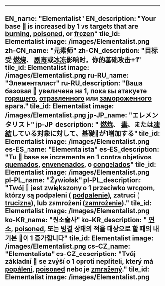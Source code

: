 ---

EN_name: "Elementalist"
EN_description: "Your base 🔸 is increased by 1 vs targets that are  <u>burning</u>,  <u>poisoned</u>, or <u>frozen</u>"
tile_id: Elementalist
image: /images/Elementalist.png
zh-CN_name: "元素师"
zh-CN_description: "目标受 <u>燃烧</u>、 <u>剧毒</u>或<u>冰冻</u>影响时，你的基础攻击+1"
tile_id: Elementalist
image: /images/Elementalist.png
ru-RU_name: "Элементалист"
ru-RU_description: "Ваша базовая 🔸 увеличена на 1, пока вы атакуете  <u>горящего</u>,  <u>отравленного</u> или <u>замороженного</u> врага."
tile_id: Elementalist
image: /images/Elementalist.png
jp-JP_name: "エレメンタリスト"
jp-JP_description: " <u>燃焼</u>、 <u>毒</u>、または<u>凍結</u>している対象に対して、基礎🔸が1増加する"
tile_id: Elementalist
image: /images/Elementalist.png
es-ES_name: "Elementalista"
es-ES_description: "Tu 🔸 base se incrementa en 1 contra objetivos  <u>quemados</u>,  <u>envenenados</u>, o <u>congelados</u>"
tile_id: Elementalist
image: /images/Elementalist.png
pl-PL_name: "Żywiołak"
pl-PL_description: "Twój 🔸 jest zwiększony o 1 przeciwko wrogom, którzy są podpaleni ( <u>podpalenie</u>), zatruci ( <u>trucizna</u>), lub zamrożeni (<u>zamrożenie</u>)."
tile_id: Elementalist
image: /images/Elementalist.png
ko-KR_name: "원소술사"
ko-KR_description: " <u>연소</u>,  <u>poisoned</u>, 또는 <u>빙결</u> 상태의 적을 대상으로 할 때의 내 기본 🔸이 1 증가합니다"
tile_id: Elementalist
image: /images/Elementalist.png
cs-CZ_name: "Elementalista"
cs-CZ_description: "Tvůj základní 🔸 se zvýší o 1 oproti nepříteli, který má  <u>popálení</u>,  <u>poisoned</u> nebo je <u>zmražený</u>."
tile_id: Elementalist
image: /images/Elementalist.png
---